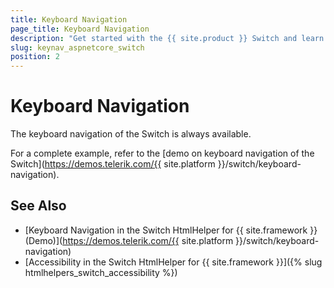 ```yaml
---
title: Keyboard Navigation
page_title: Keyboard Navigation
description: "Get started with the {{ site.product }} Switch and learn about the accessibility support it provides through its keyboard navigation functionality."
slug: keynav_aspnetcore_switch
position: 2
---
```


# Keyboard Navigation

The keyboard navigation of the Switch is always available.

For a complete example, refer to the [demo on keyboard navigation of the Switch](https://demos.telerik.com/{{ site.platform }}/switch/keyboard-navigation).

## See Also

* [Keyboard Navigation in the Switch HtmlHelper for {{ site.framework }} (Demo)](https://demos.telerik.com/{{ site.platform }}/switch/keyboard-navigation)
* [Accessibility in the Switch HtmlHelper for {{ site.framework }}]({% slug htmlhelpers_switch_accessibility %})
